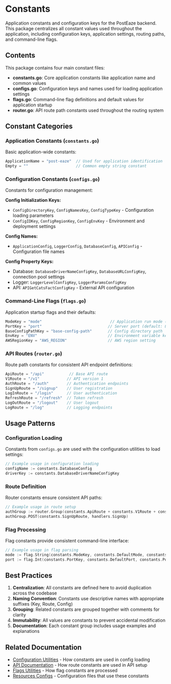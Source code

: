 # Constants

Application constants and configuration keys for the PostEaze backend. This package centralizes all constant values used throughout the application, including configuration keys, application settings, routing paths, and command-line flags.

## Contents

This package contains four main constant files:

- **constants.go**: Core application constants like application name and common values
- **configs.go**: Configuration keys and names used for loading application settings
- **flags.go**: Command-line flag definitions and default values for application startup
- **router.go**: API route path constants used throughout the routing system

## Constant Categories

### Application Constants (`constants.go`)
Basic application-wide constants:
```go
ApplicationName = "post-eaze"  // Used for application identification
Empty = ""                     // Common empty string constant
```

### Configuration Constants (`configs.go`)
Constants for configuration management:

**Config Initialization Keys:**
- `ConfigDirectoryKey`, `ConfigNamesKey`, `ConfigTypeKey` - Configuration loading parameters
- `ConfigIDKey`, `ConfigRegionKey`, `ConfigEnvKey` - Environment and deployment settings

**Config Names:**
- `ApplicationConfig`, `LoggerConfig`, `DatabaseConfig`, `APIConfig` - Configuration file names

**Config Property Keys:**
- Database: `DatabaseDriverNameConfigKey`, `DatabaseURLConfigKey`, connection pool settings
- Logger: `LoggerLevelConfigKey`, `LoggerParamsConfigKey`
- API: `APIGetCatsFactConfigKey` - External API configuration

### Command-Line Flags (`flags.go`)
Application startup flags and their defaults:
```go
ModeKey = "mode"                              // Application run mode (dev/release)
PortKey = "port"                             // Server port (default: 8080)
BaseConfigPathKey = "base-config-path"       // Config directory path
EnvKey = "ENV"                               // Environment variable key
AWSRegionKey = "AWS_REGION"                  // AWS region setting
```

### API Routes (`router.go`)
Route path constants for consistent API endpoint definitions:
```go
ApiRoute = "/api"           // Base API route
V1Route = "/v1"            // API version 1
AuthRoute = "/auth"        // Authentication endpoints
SignUpRoute = "/signup"    // User registration
LogInRoute = "/login"      // User authentication
RefreshRoute = "/refresh"  // Token refresh
LogOutRoute = "/logout"    // User logout
LogRoute = "/log"          // Logging endpoints
```

## Usage Patterns

### Configuration Loading
Constants from `configs.go` are used with the configuration utilities to load settings:
```go
// Example usage in configuration loading
configName := constants.DatabaseConfig
driverKey := constants.DatabaseDriverNameConfigKey
```

### Route Definition
Router constants ensure consistent API paths:
```go
// Example usage in route setup
authGroup := router.Group(constants.ApiRoute + constants.V1Route + constants.AuthRoute)
authGroup.POST(constants.SignUpRoute, handlers.SignUp)
```

### Flag Processing
Flag constants provide consistent command-line interface:
```go
// Example usage in flag parsing
mode := flag.String(constants.ModeKey, constants.DefaultMode, constants.ModeUsage)
port := flag.Int(constants.PortKey, constants.DefaultPort, constants.PortUsage)
```

## Best Practices

1. **Centralization**: All constants are defined here to avoid duplication across the codebase
2. **Naming Convention**: Constants use descriptive names with appropriate suffixes (Key, Route, Config)
3. **Grouping**: Related constants are grouped together with comments for clarity
4. **Immutability**: All values are constants to prevent accidental modification
5. **Documentation**: Each constant group includes usage examples and explanations

## Related Documentation

- [Configuration Utilities](../utils/configs/README.md) - How constants are used in config loading
- [API Documentation](../api/README.md) - How route constants are used in API setup
- [Flags Utilities](../utils/flags/README.md) - How flag constants are processed
- [Resources Configs](../resources/README.md) - Configuration files that use these constants